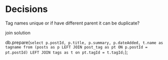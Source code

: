 # Decisions

Tag names unique or if have different parent it can be duplicate?

join solution

db.prepare(`
    select p.postId, p.title, p.summary, p.dateAdded, t.name as tagname
    from (posts as p LEFT JOIN post_tag as pt ON p.postId = pt.postId)
	LEFT JOIN tags as t on pt.tagId = t.tagId;
    `);
